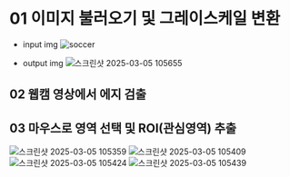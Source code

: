 # 01 이미지 불러오기 및 그레이스케일 변환 

- input img
![soccer](https://github.com/user-attachments/assets/bdcf6215-f6ae-4ae1-8338-d4ea90fbe6f9)

- output img
  ![스크린샷 2025-03-05 105655](https://github.com/user-attachments/assets/ecad2d82-6b02-4076-b44b-f2fe43608f32)



## 02 웹캠 영상에서 에지 검출


## 03 마우스로 영역 선택 및 ROI(관심영역) 추출
![스크린샷 2025-03-05 105359](https://github.com/user-attachments/assets/8cef5bc7-672b-447b-8080-c8cdf1b71c9a)
![스크린샷 2025-03-05 105409](https://github.com/user-attachments/assets/96b8e2fc-7c23-435e-8a2b-c0e03210ff2b)
![스크린샷 2025-03-05 105424](https://github.com/user-attachments/assets/f76ce821-68b6-49ea-9ad6-b25ce2b95446)
![스크린샷 2025-03-05 105439](https://github.com/user-attachments/assets/e804cf30-eff9-4d86-a046-9a947116a3d9)

